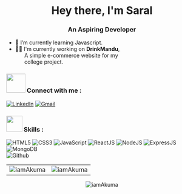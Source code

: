 <h1 align="center">Hey there, I'm Saral </h1>
<h3 align="center">An Aspiring Developer</h3>



- 🌱 I’m currently learning Javascript.
- 👩‍💻 I'm currently working on <b>DrinkMandu</b>, <br>&nbsp;&nbsp;&nbsp;&nbsp;&nbsp; A simple e-commerce 
       website for my<br>&nbsp;&nbsp;&nbsp;&nbsp; &nbsp;college project.


<h3 align="left"><img src="https://media.giphy.com/media/KcnlGHBpnKnjZIuCMv/giphy.gif" width="50px"> Connect with me :</h3>
<div align="left">
  <a href="https://www.linkedin.com/in/saral-bajracharya-6a90581b5/"target="_blank"><img alt="LinkedIn" src="https://img.shields.io/badge/linkedin-%230077B5.svg?style=for-the-badge&logo=linkedin&logoColor=white"/></a>
  <a href="mailto:saralbjr@gmail.com"><img alt="Gmail" src="https://img.shields.io/badge/Gmail-D14836?style=for-the-badge&logo=gmail&logoColor=white"/></a>
 </div>

  
<h3 align="left"><img src="https://media.giphy.com/media/QssGEmpkyEOhBCb7e1/giphy.gif" width="42px"> Skills :</h3>
<div align="left">
<img alt="HTML5" src="https://img.shields.io/badge/html5-%23E34F26.svg?style=for-the-badge&logo=html5&logoColor=white"/>
<img alt="CSS3" src="https://img.shields.io/badge/css3-%231572B6.svg?style=for-the-badge&logo=css3&logoColor=white"/> 
<img alt="JavaScript" src="https://img.shields.io/badge/javascript-%23323330.svg?style=for-the-badge&logo=javascript&logoColor=%23F7DF1E"/>
<img alt="ReactJS" src="https://img.shields.io/badge/react-%2320232a.svg?style=for-the-badge&logo=react&logoColor=%2361DAFB"/>
<img alt="NodeJS" src="https://img.shields.io/badge/node.js-6DA55F?style=for-the-badge&logo=node.js&logoColor=white"/>
<img alt="ExpressJS" src="https://img.shields.io/badge/express.js-%23404d59.svg?style=for-the-badge&logo=express&logoColor=%2361DAFB"/>
<img alt="MongoDB" src="https://img.shields.io/badge/MongoDB-%234ea94b.svg?style=for-the-badge&logo=mongodb&logoColor=white"/>
</div>


<img alt="Github" src="https://img.shields.io/badge/github-%23121011.svg?style=for-the-badge&logo=github&logoColor=white"/>
</div>






<br/>

<table>
  <tr>
    <td><img src="https://github-readme-stats.vercel.app/api?username=iamAkuma&show_icons=true&theme=dark&locale=en" alt="iamAkuma" /></td>
    <td><img src="https://github-readme-stats.vercel.app/api/top-langs?username=iamAkuma&show_icons=true&theme=dark&locale=en&layout=compact" alt="iamAkuma" /></td>
  </tr>
</table>

<div align="center">
<p><img align="center" src="https://github-readme-streak-stats.herokuapp.com/?user=iamAkuma&theme=dark" alt="iamAkuma" /></p>
  </div>
